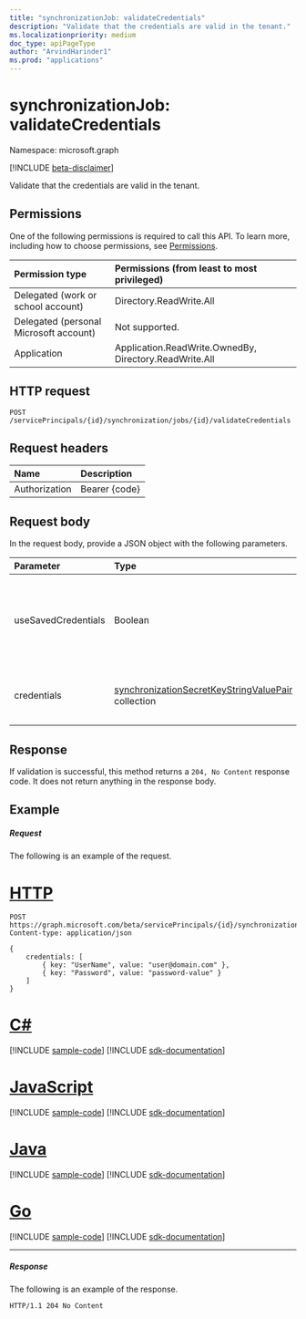 ```yaml
---
title: "synchronizationJob: validateCredentials"
description: "Validate that the credentials are valid in the tenant."
ms.localizationpriority: medium
doc_type: apiPageType
author: "ArvindHarinder1"
ms.prod: "applications"
---
```


# synchronizationJob: validateCredentials

Namespace: microsoft.graph

[!INCLUDE [beta-disclaimer](../../includes/beta-disclaimer.md)]

Validate that the credentials are valid in the tenant.

## Permissions
One of the following permissions is required to call this API. To learn more, including how to choose permissions, see [Permissions](/graph/permissions-reference).

|Permission type                        | Permissions (from least to most privileged)              |
|:--------------------------------------|:---------------------------------------------------------|
|Delegated (work or school account)     |Directory.ReadWrite.All  |
|Delegated (personal Microsoft account) |Not supported. |
|Application                            |Application.ReadWrite.OwnedBy, Directory.ReadWrite.All | 

## HTTP request
<!-- { "blockType": "ignored" } -->
```http
POST /servicePrincipals/{id}/synchronization/jobs/{id}/validateCredentials

```
## Request headers
| Name       | Description|
|:---------------|:----------|
| Authorization  | Bearer {code}|

## Request body
In the request body, provide a JSON object with the following parameters.

| Parameter	   | Type	|Description|
|:---------------|:--------|:----------|
|useSavedCredentials|Boolean|When `true`, the `credentials` parameter will be ignored and the previously saved credentials (if any) will be validated instead. |
|credentials|[synchronizationSecretKeyStringValuePair](../resources/synchronization-synchronizationsecretkeystringvaluepair.md) collection|Credentials to validate. Ignored when the `useSavedCredentials` parameter is `true`.|

## Response
If validation is successful, this method returns a `204, No Content` response code. It does not return anything in the response body.

## Example

##### Request
The following is an example of the request.

# [HTTP](#tab/http)
<!-- {
  "blockType": "request",
  "name": "synchronizationjob_validatecredentials"
}-->
```http
POST https://graph.microsoft.com/beta/servicePrincipals/{id}/synchronization/jobs/{id}/validateCredentials
Content-type: application/json

{ 
    credentials: [ 
        { key: "UserName", value: "user@domain.com" },
        { key: "Password", value: "password-value" }
    ]
}
```

# [C#](#tab/csharp)
[!INCLUDE [sample-code](../includes/snippets/csharp/synchronizationjob-validatecredentials-csharp-snippets.md)]
[!INCLUDE [sdk-documentation](../includes/snippets/snippets-sdk-documentation-link.md)]

# [JavaScript](#tab/javascript)
[!INCLUDE [sample-code](../includes/snippets/javascript/synchronizationjob-validatecredentials-javascript-snippets.md)]
[!INCLUDE [sdk-documentation](../includes/snippets/snippets-sdk-documentation-link.md)]

# [Java](#tab/java)
[!INCLUDE [sample-code](../includes/snippets/java/synchronizationjob-validatecredentials-java-snippets.md)]
[!INCLUDE [sdk-documentation](../includes/snippets/snippets-sdk-documentation-link.md)]

# [Go](#tab/go)
[!INCLUDE [sample-code](../includes/snippets/go/synchronizationjob-validatecredentials-go-snippets.md)]
[!INCLUDE [sdk-documentation](../includes/snippets/snippets-sdk-documentation-link.md)]

---


##### Response
The following is an example of the response. 
<!-- {
  "blockType": "response"
} -->
```http
HTTP/1.1 204 No Content
```

<!-- uuid: 8fcb5dbc-d5aa-4681-8e31-b001d5168d79
2015-10-25 14:57:30 UTC -->
<!--
{
  "type": "#page.annotation",
  "description": "synchronizationJob: validateCredentials",
  "keywords": "",
  "section": "documentation",
  "tocPath": "",
  "suppressions": [
  ]
}
-->



